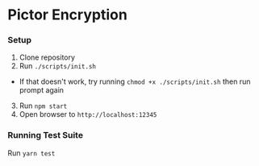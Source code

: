 # Pictor Encryption

### Setup
1. Clone repository
2. Run `./scripts/init.sh`
  - If that doesn't work, try running `chmod +x ./scripts/init.sh` then run prompt again
3. Run `npm start`
4. Open browser to `http://localhost:12345`

### Running Test Suite
Run `yarn test`
